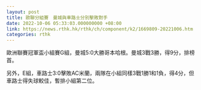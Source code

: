 ```yaml
---
layout: post
title: 歐聯分組賽　曼城與車路士分別擊敗對手
date: 2022-10-06 05:33:03.000000000 +08:00
link: https://news.rthk.hk/rthk/ch/component/k2/1669809-20221006.htm
categories: rthk
---
```


歐洲聯賽冠軍盃小組賽G組，曼城5:0大勝哥本哈根。曼城3戰3勝，得9分，排榜首。

另外，E組，車路士3:0擊敗AC米蘭，兩隊在小組同樣3戰1勝1和1負，得4分，但車路士得失球較佳，暫排小組第二位。
